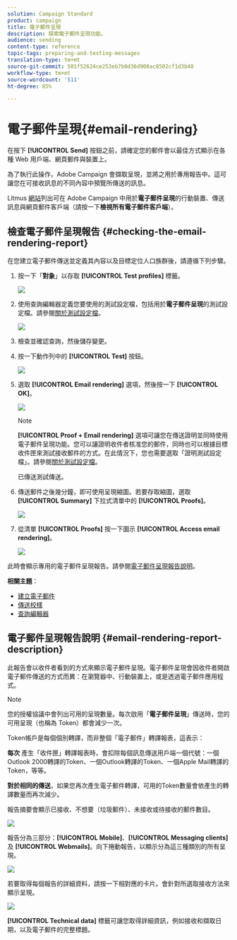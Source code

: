 ```yaml
---
solution: Campaign Standard
product: campaign
title: 電子郵件呈現
description: 探索電子郵件呈現功能。
audience: sending
content-type: reference
topic-tags: preparing-and-testing-messages
translation-type: tm+mt
source-git-commit: 501f52624ce253eb7b0d36d908ac8502cf1d3b48
workflow-type: tm+mt
source-wordcount: '511'
ht-degree: 85%

---
```



# 電子郵件呈現{#email-rendering}

在按下 **[!UICONTROL Send]** 按鈕之前，請確定您的郵件會以最佳方式顯示在各種 Web 用戶端、網頁郵件與裝置上。

為了執行此操作，Adobe Campaign 會擷取呈現，並將之用於專用報告中。這可讓您在可接收訊息的不同內容中預覽所傳送的訊息。

Litmus [網站](https://litmus.com/email-testing)列出可在 Adobe Campaign 中用於&#x200B;**電子郵件呈現**&#x200B;的行動裝置、傳送訊息與網頁郵件客戶端（請按一下&#x200B;**檢視所有電子郵件客戶端**）。

## 檢查電子郵件呈現報告 {#checking-the-email-rendering-report}

在您建立電子郵件傳送並定義其內容以及目標定位人口族群後，請遵循下列步驟。

1. 按一下「**對象**」以存取 **[!UICONTROL Test profiles]** 標籤。

   ![](assets/email_rendering_05.png)

1. 使用查詢編輯器定義您要使用的測試設定檔，包括用於&#x200B;**電子郵件呈現**&#x200B;的測試設定檔。請參閱[關於測試設定檔](../../audiences/using/managing-test-profiles.md)。

   ![](assets/email_rendering_06.png)

1. 檢查並確認查詢，然後儲存變更。
1. 按一下動作列中的 **[!UICONTROL Test]** 按鈕。

   ![](assets/email_rendering_07.png)

1. 選取 **[!UICONTROL Email rendering]** 選項，然後按一下 **[!UICONTROL OK]**。

   ![](assets/email_rendering_08.png)

   >[!NOTE]
   >
   >**[!UICONTROL Proof + Email rendering]** 選項可讓您在傳送證明並同時使用電子郵件呈現功能。您可以讓證明收件者核准您的郵件，同時也可以根據目標收件匣來測試接收郵件的方式。在此情況下，您也需要選取「證明測試設定檔」。請參閱[關於測試設定檔](../../audiences/using/managing-test-profiles.md)。

   已傳送測試傳送。

1. 傳送郵件之後幾分鐘，即可使用呈現縮圖。若要存取縮圖，選取 **[!UICONTROL Summary]** 下拉式清單中的 **[!UICONTROL Proofs]**。

   ![](assets/email_rendering_03.png)

1. 從清單 **[!UICONTROL Proofs]** 按一下圖示 **[!UICONTROL Access email rendering]**。

   ![](assets/email_rendering_04.png)

此時會顯示專用的電子郵件呈現報告。請參閱[電子郵件呈現報告說明](#email-rendering-report-description)。

**相關主題**：

* [建立電子郵件](../../channels/using/creating-an-email.md)
* [傳送校樣](../../sending/using/sending-proofs.md)
* [查詢編輯器](../../automating/using/editing-queries.md#about-query-editor)

## 電子郵件呈現報告說明 {#email-rendering-report-description}

此報告會以收件者看到的方式來顯示電子郵件呈現。電子郵件呈現會因收件者開啟電子郵件傳送的方式而異：在瀏覽器中、行動裝置上，或是透過電子郵件應用程式。

>[!NOTE]
>
>您的授權協議中會列出可用的呈現數量。每次啟用「**電子郵件呈現**」傳送時，您的可用呈現（也稱為 Token）都會減少一次。
>
>Token帳戶是每個個別轉譯，而非整個「電子郵件」轉譯報表，這表示：
>
>**每次** 產生「收件匣」轉譯報表時，會扣除每個訊息傳送用戶端一個代號：一個Outlook 2000轉譯的Token、一個Outlook轉譯的Token、一個Apple Mail轉譯的Token，等等。
>
>**對於相同的傳送**，如果您再次產生電子郵件轉譯，可用的Token數量會依產生的轉譯數量而再次減少。


報告摘要會顯示已接收、不想要（垃圾郵件）、未接收或待接收的郵件數目。

![](assets/inbox_rendering_report.png)

報告分為三部分：**[!UICONTROL Mobile]**、**[!UICONTROL Messaging clients]** 及 **[!UICONTROL Webmails]**。向下捲動報告，以顯示分為這三種類別的所有呈現。

![](assets/inbox_rendering_report_3.png)

若要取得每個報告的詳細資料，請按一下相對應的卡片。會針對所選取接收方法來顯示呈現。

![](assets/inbox_rendering_report_2.png)

**[!UICONTROL Technical data]** 標籤可讓您取得詳細資訊，例如接收和擷取日期，以及電子郵件的完整標題。
